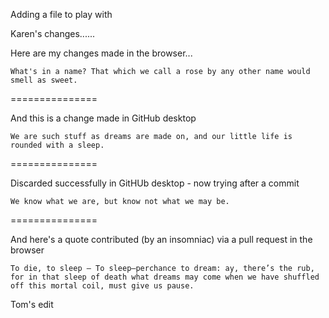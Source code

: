 Adding a file to play with

Karen's changes......

Here are my changes made in the browser...

`What's in a name? That which we call a rose by any other name would smell as sweet.`

===============

And this is a change made in GitHub desktop

`We are such stuff as dreams are made on, and our little life is rounded with a sleep.`

===============

Discarded successfully in GitHUb desktop - now trying after a commit

`We know what we are, but know not what we may be.`

===============

And here's a quote contributed (by an insomniac) via a pull request in the browser

`To die, to sleep – To sleep–perchance to dream: ay, there’s the rub, for in that sleep of death what dreams may come when we have shuffled off this mortal coil, must give us pause.`

Tom's edit
